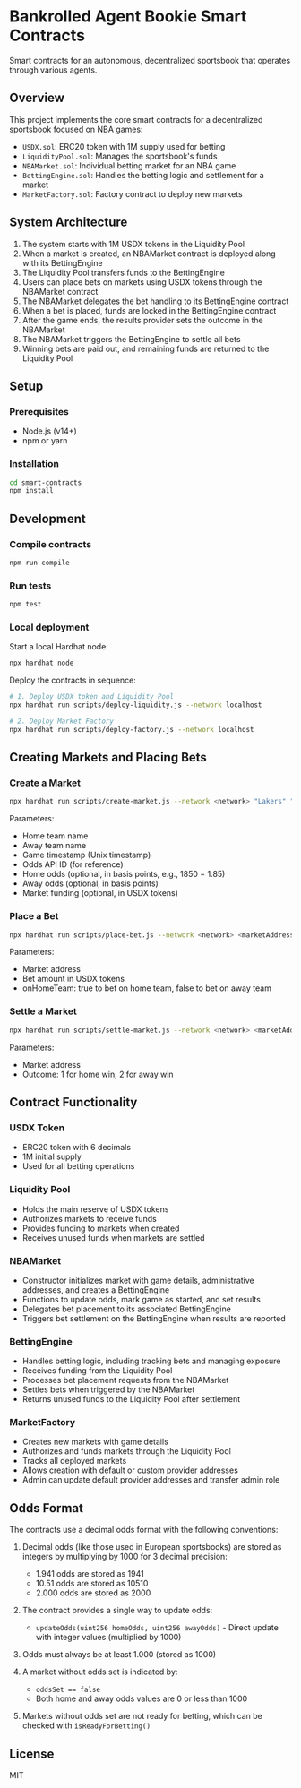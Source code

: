 # Bankrolled Agent Bookie Smart Contracts

Smart contracts for an autonomous, decentralized sportsbook that operates through various agents.

## Overview

This project implements the core smart contracts for a decentralized sportsbook focused on NBA games:

- `USDX.sol`: ERC20 token with 1M supply used for betting
- `LiquidityPool.sol`: Manages the sportsbook's funds
- `NBAMarket.sol`: Individual betting market for an NBA game
- `BettingEngine.sol`: Handles the betting logic and settlement for a market
- `MarketFactory.sol`: Factory contract to deploy new markets

## System Architecture

1. The system starts with 1M USDX tokens in the Liquidity Pool
2. When a market is created, an NBAMarket contract is deployed along with its BettingEngine
3. The Liquidity Pool transfers funds to the BettingEngine
4. Users can place bets on markets using USDX tokens through the NBAMarket contract
5. The NBAMarket delegates the bet handling to its BettingEngine contract
6. When a bet is placed, funds are locked in the BettingEngine contract
7. After the game ends, the results provider sets the outcome in the NBAMarket
8. The NBAMarket triggers the BettingEngine to settle all bets
9. Winning bets are paid out, and remaining funds are returned to the Liquidity Pool

## Setup

### Prerequisites

- Node.js (v14+)
- npm or yarn

### Installation

```bash
cd smart-contracts
npm install
```

## Development

### Compile contracts

```bash
npm run compile
```

### Run tests

```bash
npm test
```

### Local deployment

Start a local Hardhat node:

```bash
npx hardhat node
```

Deploy the contracts in sequence:

```bash
# 1. Deploy USDX token and Liquidity Pool
npx hardhat run scripts/deploy-liquidity.js --network localhost

# 2. Deploy Market Factory
npx hardhat run scripts/deploy-factory.js --network localhost
```

## Creating Markets and Placing Bets

### Create a Market

```bash
npx hardhat run scripts/create-market.js --network <network> "Lakers" "Celtics" 1680307200 "NBA_LAL_BOS_20230405" 1850 2000 50000
```

Parameters:
- Home team name
- Away team name
- Game timestamp (Unix timestamp)
- Odds API ID (for reference)
- Home odds (optional, in basis points, e.g., 1850 = 1.85)
- Away odds (optional, in basis points)
- Market funding (optional, in USDX tokens)

### Place a Bet

```bash
npx hardhat run scripts/place-bet.js --network <network> <marketAddress> <betAmount> <onHomeTeam>
```

Parameters:
- Market address
- Bet amount in USDX tokens
- onHomeTeam: true to bet on home team, false to bet on away team

### Settle a Market

```bash
npx hardhat run scripts/settle-market.js --network <network> <marketAddress> <outcome>
```

Parameters:
- Market address
- Outcome: 1 for home win, 2 for away win

## Contract Functionality

### USDX Token

- ERC20 token with 6 decimals
- 1M initial supply
- Used for all betting operations

### Liquidity Pool

- Holds the main reserve of USDX tokens
- Authorizes markets to receive funds
- Provides funding to markets when created
- Receives unused funds when markets are settled

### NBAMarket

- Constructor initializes market with game details, administrative addresses, and creates a BettingEngine
- Functions to update odds, mark game as started, and set results
- Delegates bet placement to its associated BettingEngine
- Triggers bet settlement on the BettingEngine when results are reported

### BettingEngine

- Handles betting logic, including tracking bets and managing exposure
- Receives funding from the Liquidity Pool
- Processes bet placement requests from the NBAMarket
- Settles bets when triggered by the NBAMarket
- Returns unused funds to the Liquidity Pool after settlement

### MarketFactory

- Creates new markets with game details
- Authorizes and funds markets through the Liquidity Pool
- Tracks all deployed markets
- Allows creation with default or custom provider addresses
- Admin can update default provider addresses and transfer admin role

## Odds Format

The contracts use a decimal odds format with the following conventions:

1. Decimal odds (like those used in European sportsbooks) are stored as integers by multiplying by 1000 for 3 decimal precision:
   - 1.941 odds are stored as 1941
   - 10.51 odds are stored as 10510
   - 2.000 odds are stored as 2000

2. The contract provides a single way to update odds:
   - `updateOdds(uint256 homeOdds, uint256 awayOdds)` - Direct update with integer values (multiplied by 1000)

3. Odds must always be at least 1.000 (stored as 1000)

4. A market without odds set is indicated by:
   - `oddsSet == false`
   - Both home and away odds values are 0 or less than 1000

5. Markets without odds set are not ready for betting, which can be checked with `isReadyForBetting()`

## License

MIT